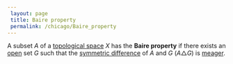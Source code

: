 ```yaml
---
 layout: page
 title: Baire property
 permalink: /chicago/Baire_property
---
```

A subset $A$ of a [topological space](https://defsmath.github.io/DefsMath/topological_space) $X$ has the **Baire property** if there exists an [open](https://defsmath.github.io/DefsMath/open) set $G$ such that the [symmetric difference](https://defsmath.github.io/DefsMath/symmetric_difference) of $A$ and $G$ ($A \triangle G$) is [meager](https://defsmath.github.io/DefsMath/meager).